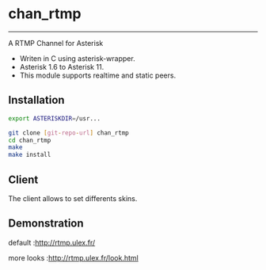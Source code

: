 chan_rtmp
=========

---
A RTMP Channel for Asterisk

* Writen in C using asterisk-wrapper.
* Asterisk 1.6 to Asterisk 11.
* This module supports realtime and static peers.


Installation
------------

```sh
export ASTERISKDIR=/usr...

git clone [git-repo-url] chan_rtmp
cd chan_rtmp
make
make install
```

Client
------

The client allows to set differents skins.


Demonstration
-------------

default :http://rtmp.ulex.fr/

more looks :http://rtmp.ulex.fr/look.html
